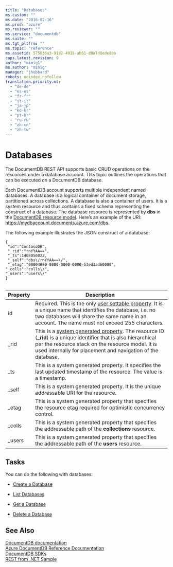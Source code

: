 ```yaml
---
title: "Databases"
ms.custom: ""
ms.date: "2016-02-16"
ms.prod: "azure"
ms.reviewer: ""
ms.service: "documentdb"
ms.suite: ""
ms.tgt_pltfrm: ""
ms.topic: "reference"
ms.assetid: 575036a3-9192-4918-ab61-d0a7d8ede8ba
caps.latest.revision: 9
author: "mimig1"
ms.author: "mimig"
manager: "jhubbard"
robots: noindex,nofollow
translation.priority.mt: 
  - "de-de"
  - "es-es"
  - "fr-fr"
  - "it-it"
  - "ja-jp"
  - "ko-kr"
  - "pt-br"
  - "ru-ru"
  - "zh-cn"
  - "zh-tw"
---
```

# Databases
  The DocumentDB REST API supports basic CRUD operations on the resources under a database account. This topic outlines the operations that can be executed on a DocumentDB database.  
  
 Each DocumentDB account supports multiple independent named databases. A database is a logical container of document storage, partitioned across collections. A database is also a container of users. It is a system resource and thus contains a fixed schema representing the construct of a database. The database resource is represented by **dbs** in the [DocumentDB resource model](http://azure.microsoft.com/documentation/articles/documentdb-resources/). Here’s an example of the URI: https://mydbaccount.documents.azure.com/dbs.  
  
 The following example illustrates the JSON construct of a database:  
  
```  
{  
 "id":"ContosoDB",  
 "_rid":"rnYYAA==",  
 "_ts":1408056022,  
 "_self":"dbs\/rnYYAA==\/",  
 "_etag":"00004800-0000-0000-0000-53ed3ad60000",  
"_colls":"colls\/",  
"_users":"users\/"  
}  
  
```  
  
|Property|Description|  
|--------------|-----------------|  
|id|Required. This is the only [user settable property](http://azure.microsoft.com/documentation/articles/documentdb-resources/#system-vs-user-defined-resources). It is a unique name that identifies the database, i.e. no two databases will share the same name in an account. The name must not exceed 255 characters.|  
|_rid|This is a [system generated property](http://azure.microsoft.com/documentation/articles/documentdb-resources/#system-vs-user-defined-resources). The resource ID (**_rid**) is a unique identifier that is also hierarchical per the resource stack on the resource model. It is used internally for placement and navigation of the database.|  
|_ts|This is a system generated property. It specifies the last updated timestamp of the resource. The value is a timestamp.|  
|_self|This is a system generated property. It is the unique addressable URI for the resource.|  
|_etag|This is a system generated property that specifies the resource etag required for optimistic concurrency control.|  
|_colls|This is a system generated property that specifies the addressable path of the **collections** resource.|  
|_users|This is a system generated property that specifies the addressable path of the **users** resource.|  
  
## Tasks  
 You can do the following with databases:  
  
-   [Create a Database](create-a-database.md)  
  
-   [List Databases](list-databases.md)  
  
-   [Get a Database](get-a-database.md)  
  
-   [Delete a Database](delete-a-database1.md)  
  
## See Also  
 [DocumentDB documentation](http://azure.microsoft.com/documentation/services/documentdb/)   
 [Azure DocumentDB Reference Documentation](https://go.microsoft.com/fwlink/?linkid=834805)   
 [DocumentDB SDKs](https://azure.microsoft.com/documentation/articles/documentdb-sdk-dotnet/)   
 [REST from .NET Sample](https://github.com/Azure/azure-documentdb-dotnet/tree/master/samples/rest-from-.net)  
  
  